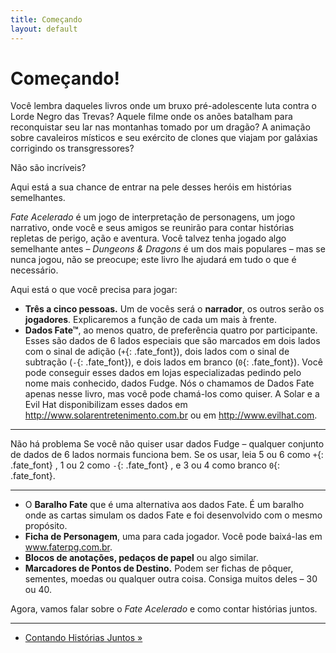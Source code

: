 ```yaml
---
title: Começando
layout: default
---
```


# Começando!

Você lembra daqueles livros onde um bruxo pré-adolescente luta contra o Lorde Negro das Trevas? Aquele filme onde os anões batalham para reconquistar seu lar nas montanhas tomado por um dragão? A animação sobre cavaleiros místicos e seu exército de clones que viajam por galáxias corrigindo os transgressores?

Não são incríveis?

Aqui está a sua chance de entrar na pele desses heróis em histórias semelhantes.

*Fate Acelerado* é um jogo de interpretação de personagens, um jogo narrativo, onde você e seus amigos se reunirão para contar histórias repletas de perigo, ação e aventura. Você talvez tenha jogado algo semelhante antes – *Dungeons & Dragons* é um dos mais populares – mas se nunca jogou, não se preocupe; este livro lhe ajudará em tudo o que é necessário.

Aqui está o que você precisa para jogar:

- **Três a cinco pessoas.** Um de vocês será o **narrador**, os outros serão os **jogadores**. Explicaremos a função de cada um mais à frente.
- **Dados Fate™**, ao menos quatro, de preferência quatro por participante. Esses são dados de 6 lados especiais que são marcados em dois lados com o sinal de adição (`+`{: .fate_font}), dois lados com o sinal de subtração (`-`{: .fate_font}), e dois lados em branco (`0`{: .fate_font}). Você pode conseguir esses dados em lojas especializadas pedindo pelo nome mais conhecido, dados Fudge. Nós o chamamos de Dados Fate apenas nesse livro, mas você pode chamá-los como quiser. A Solar e a Evil Hat disponibilizam esses dados em <http://www.solarentretenimento.com.br> ou em <http://www.evilhat.com>.

***

Não há problema Se você não quiser usar dados Fudge – qualquer conjunto de dados de 6 lados normais funciona bem. Se os usar, leia 5 ou 6 como `+`{: .fate_font} , 1 ou 2 como `-`{: .fate_font} , e 3 ou 4 como branco `0`{: .fate_font}.

***

- O **Baralho Fate** que é uma alternativa aos dados Fate. É um baralho onde as cartas simulam os dados Fate e foi desenvolvido com o mesmo propósito.
- **Ficha de Personagem**, uma para cada jogador. Você pode baixá-las em www.faterpg.com.br.
- **Blocos de anotações, pedaços de papel** ou algo similar.
- **Marcadores de Pontos de Destino.** Podem ser fichas de pôquer, sementes, moedas ou qualquer outra coisa. Consiga muitos deles – 30 ou 40.

Agora, vamos falar sobre o *Fate Acelerado* e como contar histórias juntos.

---

+ [Contando Histórias Juntos »](../contando-historias-juntos/)
